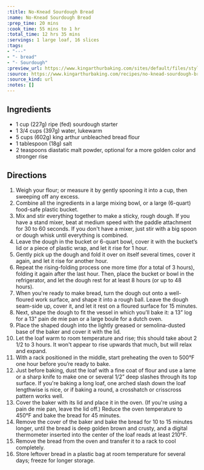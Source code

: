 ```yaml
---
:title: No-Knead Sourdough Bread
:name: No-Knead Sourdough Bread
:prep_time: 20 mins
:cook_time: 55 mins to 1 hr
:total_time: 12 hrs 35 mins
:servings: 1 large loaf, 16 slices
:tags:
- "---"
- "- bread"
- "- Sourdough"
:preview_url: https://www.kingarthurbaking.com/sites/default/files/styles/featured_image/public/recipe_legacy/19928-3-large_0.jpg?itok=z6hrU9GQ
:source: https://www.kingarthurbaking.com/recipes/no-knead-sourdough-bread-recipe
:source_kind: url
:notes: []
---
```


## Ingredients
- 1 cup (227g) ripe (fed) sourdough starter
- 1 3/4 cups (397g) water, lukewarm
- 5 cups (602g) king arthur unbleached bread flour
- 1 tablespoon (18g) salt
- 2 teaspoons diastatic malt powder, optional for a more golden color and stronger rise


## Directions
1. Weigh your flour; or measure it by gently spooning it into a cup, then sweeping off any excess.
2. Combine all the ingredients in a large mixing bowl, or a large (6-quart) food-safe plastic bucket.
3. Mix and stir everything together to make a sticky, rough dough. If you have a stand mixer, beat at medium speed with the paddle attachment for 30 to 60 seconds. If you don't have a mixer, just stir with a big spoon or dough whisk until everything is combined.
4. Leave the dough in the bucket or 6-quart bowl, cover it with the bucket’s lid or a piece of plastic wrap, and let it rise for 1 hour.
5. Gently pick up the dough and fold it over on itself several times, cover it again, and let it rise for another hour.
6. Repeat the rising-folding process one more time (for a total of 3 hours), folding it again after the last hour. Then, place the bucket or bowl in the refrigerator, and let the dough rest for at least 8 hours (or up to 48 hours).
7. When you're ready to make bread, turn the dough out onto a well-floured work surface, and shape it into a rough ball. Leave the dough seam-side up, cover it, and let it rest on a floured surface for 15 minutes.
8. Next, shape the dough to fit the vessel in which you’ll bake it: a 13” log for a 13" pain de mie pan or a large boule for a dutch oven.
9. Place the shaped dough into the lightly greased or semolina-dusted base of the baker and cover it with the lid.
10. Let the loaf warm to room temperature and rise; this should take about 2 1/2 to 3 hours. It won't appear to rise upwards that much, but will relax and expand.
11. With a rack positioned in the middle, start preheating the oven to 500°F one hour before you’re ready to bake.
12. Just before baking, dust the loaf with a fine coat of flour and use a lame or a sharp knife to make one or several 1/2” deep slashes through its top surface. If you're baking a long loaf, one arched slash down the loaf lengthwise is nice, or if baking a round, a crosshatch or crisscross pattern works well.
13. Cover the baker with its lid and place it in the oven. (If you're using a pain de mie pan, leave the lid off.) Reduce the oven temperature to 450°F and bake the bread for 45 minutes.
14. Remove the cover of the baker and bake the bread for 10 to 15 minutes longer, until the bread is deep golden brown and crusty, and a digital thermometer inserted into the center of the loaf reads at least 210°F.
15. Remove the bread from the oven and transfer it to a rack to cool completely.
16. Store leftover bread in a plastic bag at room temperature for several days; freeze for longer storage.
